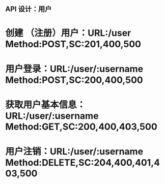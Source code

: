 ## API 设计：用户
# 创建 （注册）用户：URL:/user Method:POST,SC:201,400,500
# 用户登录：URL:/user/:username Method:POST,SC:200,400,500
# 获取用户基本信息：URL:/user/:username Method:GET,SC:200,400,403,500
# 用户注销：URL:/user/:username Method:DELETE,SC:204,400,401,403,500

